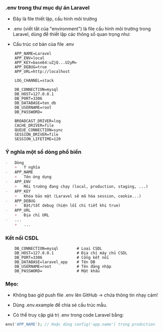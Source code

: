 ### .env trong thư mục dự án Laravel
-   Đây là file thiết lập, cấu hình môi trường
-   .env (viết tắt của "environment") là file cấu hình môi trường trong Laravel, dùng để thiết lập các thông số quan trọng như:

-   Cấu trúc cơ bản của file .env
```env
    APP_NAME=Laravel
    APP_ENV=local
    APP_KEY=base64:uZjQ...U2yM=
    APP_DEBUG=true
    APP_URL=http://localhost

    LOG_CHANNEL=stack

    DB_CONNECTION=mysql
    DB_HOST=127.0.0.1
    DB_PORT=3306
    DB_DATABASE=ten_db
    DB_USERNAME=root
    DB_PASSWORD=

    BROADCAST_DRIVER=log
    CACHE_DRIVER=file
    QUEUE_CONNECTION=sync
    SESSION_DRIVER=file
    SESSION_LIFETIME=120
```

###   Ý nghĩa một số dòng phổ biến
```md
-   Dòng	
    +   Ý nghĩa
-   APP_NAME	
    +   Tên ứng dụng
-   APP_ENV	    
    +   Môi trường đang chạy (local, production, staging, ...)
-   APP_KEY	    
    +   Khóa bảo mật (Laravel sẽ mã hóa session, cookie...)
-   APP_DEBUG	
    +   Bật/tắt debug (hiện lỗi chi tiết khi true)
-   APP_URL	    
    +   Địa chỉ URL 
-   ...
    +   ...
```

###   Kết nối CSDL
```env
    DB_CONNECTION=mysql        # Loại CSDL
    DB_HOST=127.0.0.1          # Địa chỉ máy chủ CSDL
    DB_PORT=3306               # Cổng kết nối
    DB_DATABASE=laravel_app    # Tên DB
    DB_USERNAME=root           # Tên đăng nhập
    DB_PASSWORD=               # Mật khẩu
```

###  Mẹo:
-   Không bao giờ push file .env lên GitHub → chứa thông tin nhạy cảm!

-   Dùng .env.example để chia sẻ cấu trúc mẫu.

-   Có thể truy cập giá trị .env trong code Laravel bằng:

```php
env('APP_NAME'); // Hoặc dùng config('app.name') trong production
```
